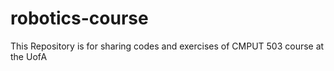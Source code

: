 # robotics-course
This Repository is for sharing codes and exercises of CMPUT 503 course at the UofA
